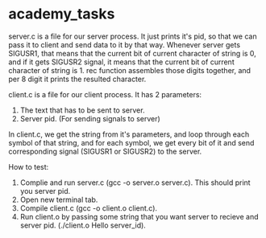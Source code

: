 # academy_tasks

server.c is a file for our server process. It just prints it's pid, so that we can pass it to client and send data to it by that way.
Whenever server gets SIGUSR1, that means that the current bit of current character of string is 0, and if it gets SIGUSR2 signal, it means that the current bit of current character of string is 1. rec function assembles those digits together, and per 8 digit it prints the resulted character.

client.c is a file for our client process. It has 2 parameters:
  1. The text that has to be sent to server.
  2. Server pid. (For sending signals to server)

In client.c, we get the string from it's parameters, and loop through each symbol of that string, and for each symbol, we get every bit of it and send corresponding signal (SIGUSR1 or SIGUSR2) to the server.

How to test:
  1. Complie and run server.c (gcc -o server.o server.c). This should print you server pid.
  2. Open new terminal tab.
  3. Compile client.c (gcc -o client.o client.c).
  4. Run client.o by passing some string that you want server to recieve and server pid. (./client.o Hello server_id).
